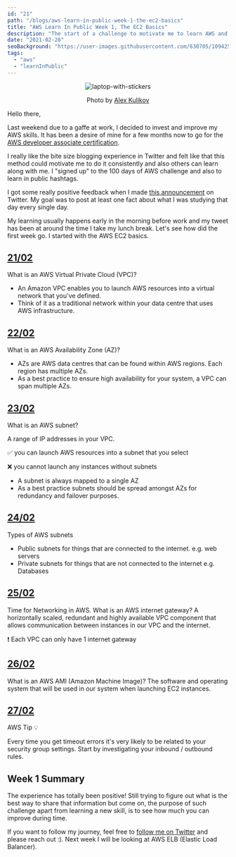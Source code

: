 ```yaml
---
id: "21"
path: "/blogs/aws-learn-in-public-week-1-the-ec2-basics"
title: "AWS Learn In Public Week 1, The EC2 Basics"
description: "The start of a challenge to motivate me to learn AWS and how the first week go"
date: "2021-02-28"
seoBackground: "https://user-images.githubusercontent.com/630705/109425152-e49b0f80-79de-11eb-82bf-29314ae76f32.jpg"
tags:
  - "aws"
  - "learnInPublic"
---
```


<p align="center">
  <img src="https://user-images.githubusercontent.com/630705/109425152-e49b0f80-79de-11eb-82bf-29314ae76f32.jpg"
    alt="laptop-with-stickers">
  </img>
  <p align="center">
    Photo by <a
      href="https://unsplash.com/@burntime"
      target=”_blank” rel="noopener noreferrer">Alex Kulikov</a>
  </p>
</p>

Hello there,

Last weekend due to a gaffe at work, I decided to invest and improve my AWS skills. It has been a desire of mine for a few months now to go for the <a href="https://aws.amazon.com/certification/certified-developer-associate/" target=”_blank” rel="noopener noreferrer">AWS developer associate certification</a>.

I really like the bite size blogging experience in Twitter and felt like that this method could motivate me to do it consistently and also others can learn along with me. I "signed up" to the 100 days of AWS challenge and also to learn in public hashtags.

I got some really positive feedback when I made <a href="https://twitter.com/harrisgeo88/status/1363201771229892610" target=”_blank” rel="noopener noreferrer">this announcement</a> on Twitter. My goal was to post at least one fact about what I was studying that day every single day.

My learning usually happens early in the morning before work and my tweet has been at around the time I take my lunch break. Let's see how did the first week go. I started with the AWS EC2 basics.

## <a href="https://twitter.com/harrisgeo88/status/1363473813636329475" target=”_blank” rel="noopener noreferrer">21/02</a>

What is an AWS Virtual Private Cloud (VPC)?

- An Amazon VPC enables you to launch AWS resources into a virtual network that you've defined.
- Think of it as a traditional network within your data centre that uses AWS infrastructure.

## <a href="https://twitter.com/harrisgeo88/status/1363836453822763012" target=”_blank” rel="noopener noreferrer">22/02</a>

What is an AWS Availability Zone (AZ)?

- AZs are AWS data centres that can be found within AWS regions. Each region has multiple AZs.
- As a best practice to ensure high availability for your system, a VPC can span multiple AZs.

 

## <a href="https://twitter.com/harrisgeo88/status/1364200098704494599" target=”_blank” rel="noopener noreferrer">23/02</a>

What is an AWS subnet?

A range of IP addresses in your VPC.

✅ you can launch AWS resources into a subnet that you select

❌ you cannot launch any instances without subnets

- A subnet is always mapped to a single AZ
- As a best practice subnets should be spread amongst AZs for redundancy and failover purposes.

## <a href="https://twitter.com/harrisgeo88/status/1364561732924973056" target=”_blank” rel="noopener noreferrer">24/02</a>

Types of AWS subnets

- Public subnets for things that are connected to the internet. e.g. web servers
- Private subnets for things that are not connected to the internet e.g. Databases

## <a href="https://twitter.com/harrisgeo88/status/1364923867341328384" target=”_blank” rel="noopener noreferrer">25/02</a>

Time for Networking in AWS.
What is an AWS internet gateway?
A horizontally scaled, redundant and highly available VPC component that allows communication between instances in our VPC and the internet.

❗ Each VPC can only have 1 internet gateway

## <a href="https://twitter.com/harrisgeo88/status/1365287768142667776" target=”_blank” rel="noopener noreferrer">26/02</a>

What is an AWS AMI (Amazon Machine Image)?
The software and operating system that will be used in our system when launching EC2 instances.

## <a href="https://twitter.com/harrisgeo88/status/1365647636213035010" target=”_blank” rel="noopener noreferrer">27/02</a>

AWS Tip 💡

Every time you get timeout errors it's very likely to be related to your security group settings.
Start by investigating your inbound / outbound rules.

## Week 1 Summary

The experience has totally been positive! Still trying to figure out what is the best way to share that information but come on, the purpose of such challenge apart from learning a new skill, is to see how much you can improve during time.

If you want to follow my journey, feel free to <a href="https://twitter.com/harrisgeo88" target=”_blank” rel="noopener noreferrer">follow me on Twitter</a> and please reach out :). Next week I will be looking at AWS ELB (Elastic Load Balancer).